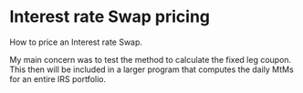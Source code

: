 # Interest rate Swap pricing
 How to price an Interest rate Swap.
 
My main concern was to test the method to calculate the fixed leg coupon. This then will be included in a larger program that computes the daily MtMs for an entire IRS portfolio.
